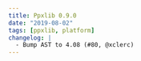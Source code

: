 ```yaml
---
title: Ppxlib 0.9.0
date: "2019-08-02"
tags: [ppxlib, platform]
changelog: |
  - Bump AST to 4.08 (#80, @xclerc)
---
```


